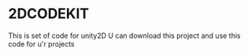 # 2DCODEKIT
This is set of code for unity2D
U can download this project and use this code for u'r projects
